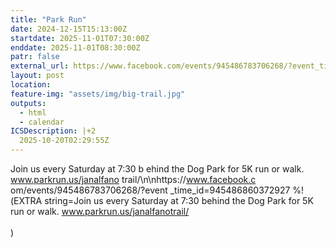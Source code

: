 ```yaml
---
title: "Park Run"
date: 2024-12-15T15:13:00Z
startdate: 2025-11-01T07:30:00Z
enddate: 2025-11-01T08:30:00Z
patr: false
external_url: https://www.facebook.com/events/945486783706268/?event_time_id=945486860372927
layout: post
location: 
feature-img: "assets/img/big-trail.jpg"
outputs:
  - html
  - calendar
ICSDescription: |+2
  2025-10-20T02:29:55Z
---
```


Join us every Saturday at 7:30 b  ehind the Dog Park for 5K run or   walk.  www.parkrun.us/janalfano  trail/\n\nhttps://www.facebook.c  om/events/945486783706268/?event  _time_id=945486860372927
%!(EXTRA string=Join us every Saturday at 7&#58;30 behind the Dog Park for 5K run or walk.  www.parkrun.us/janalfanotrail/<br>
  <br>
  )